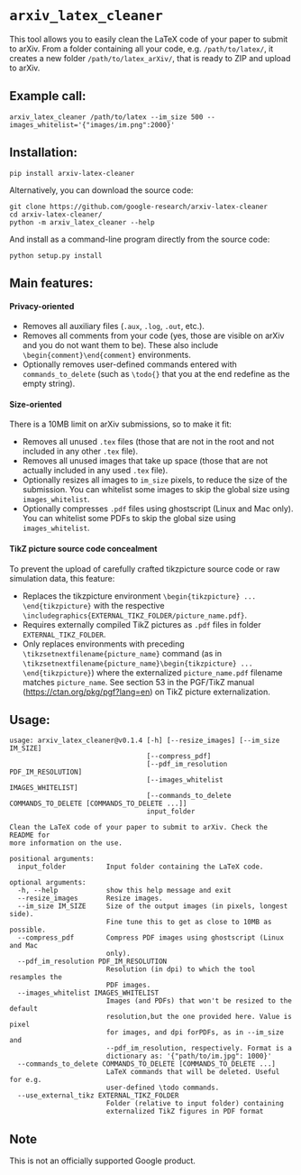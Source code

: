 # `arxiv_latex_cleaner`

This tool allows you to easily clean the LaTeX code of your paper to submit to
arXiv. From a folder containing all your code, e.g. `/path/to/latex/`, it
creates a new folder `/path/to/latex_arXiv/`, that is ready to ZIP and upload to
arXiv.

## Example call:

```console
arxiv_latex_cleaner /path/to/latex --im_size 500 --images_whitelist='{"images/im.png":2000}'
```

## Installation:

```console
pip install arxiv-latex-cleaner
```

Alternatively, you can download the source code:

```console
git clone https://github.com/google-research/arxiv-latex-cleaner
cd arxiv-latex-cleaner/
python -m arxiv_latex_cleaner --help
```

And install as a command-line program directly from the source code:

```console
python setup.py install
```

## Main features:

#### Privacy-oriented

*   Removes all auxiliary files (`.aux`, `.log`, `.out`, etc.).
*   Removes all comments from your code (yes, those are visible on arXiv and you
    do not want them to be). These also include `\begin{comment}\end{comment}`
    environments.
*   Optionally removes user-defined commands entered with `commands_to_delete`
    (such as `\todo{}` that you at the end redefine as the empty string).

#### Size-oriented

There is a 10MB limit on arXiv submissions, so to make it fit:

*   Removes all unused `.tex` files (those that are not in the root and not
    included in any other `.tex` file).
*   Removes all unused images that take up space (those that are not actually
    included in any used `.tex` file).
*   Optionally resizes all images to `im_size` pixels, to reduce the size of the
    submission. You can whitelist some images to skip the global size using
    `images_whitelist`.
*   Optionally compresses `.pdf` files using ghostscript (Linux and Mac only).
    You can whitelist some PDFs to skip the global size using
    `images_whitelist`.

#### TikZ picture source code concealment

To prevent the upload of carefully crafted tikzpicture source code or raw simulation
data, this feature:

*   Replaces the tikzpicture environment `\begin{tikzpicture} ... \end{tikzpicture}`
    with the respective `\includegraphics{EXTERNAL_TIKZ_FOLDER/picture_name.pdf}`.
*   Requires externally compiled TikZ pictures as `.pdf` files in folder `EXTERNAL_TIKZ_FOLDER`.
*   Only replaces environments with preceding `\tikzsetnextfilename{picture_name}` command
    (as in `\tikzsetnextfilename{picture_name}\begin{tikzpicture} ... \end{tikzpicture}`) where
    the externalized `picture_name.pdf` filename matches `picture_name`. See section 53 in
    the PGF/TikZ manual (https://ctan.org/pkg/pgf?lang=en) on TikZ picture externalization.

## Usage:

```
usage: arxiv_latex_cleaner@v0.1.4 [-h] [--resize_images] [--im_size IM_SIZE]
                                  [--compress_pdf]
                                  [--pdf_im_resolution PDF_IM_RESOLUTION]
                                  [--images_whitelist IMAGES_WHITELIST]
                                  [--commands_to_delete COMMANDS_TO_DELETE [COMMANDS_TO_DELETE ...]]
                                  input_folder

Clean the LaTeX code of your paper to submit to arXiv. Check the README for
more information on the use.

positional arguments:
  input_folder          Input folder containing the LaTeX code.

optional arguments:
  -h, --help            show this help message and exit
  --resize_images       Resize images.
  --im_size IM_SIZE     Size of the output images (in pixels, longest side).
                        Fine tune this to get as close to 10MB as possible.
  --compress_pdf        Compress PDF images using ghostscript (Linux and Mac
                        only).
  --pdf_im_resolution PDF_IM_RESOLUTION
                        Resolution (in dpi) to which the tool resamples the
                        PDF images.
  --images_whitelist IMAGES_WHITELIST
                        Images (and PDFs) that won't be resized to the default
                        resolution,but the one provided here. Value is pixel
                        for images, and dpi forPDFs, as in --im_size and
                        --pdf_im_resolution, respectively. Format is a
                        dictionary as: '{"path/to/im.jpg": 1000}'
  --commands_to_delete COMMANDS_TO_DELETE [COMMANDS_TO_DELETE ...]
                        LaTeX commands that will be deleted. Useful for e.g.
                        user-defined \todo commands.
  --use_external_tikz EXTERNAL_TIKZ_FOLDER
                        Folder (relative to input folder) containing
                        externalized TikZ figures in PDF format
```

## Note

This is not an officially supported Google product.
